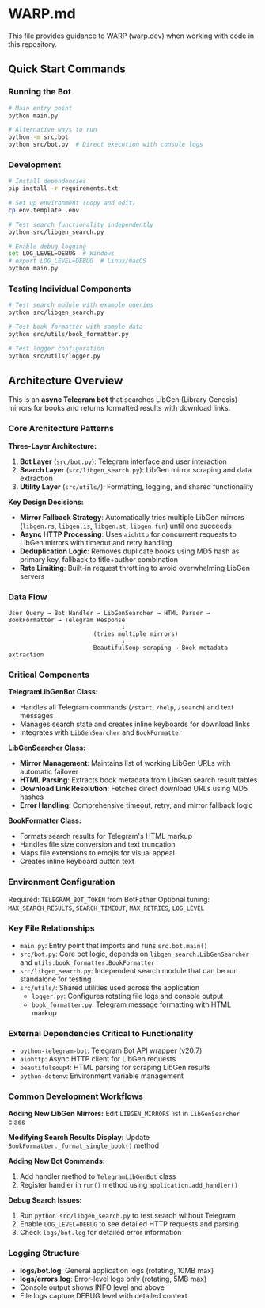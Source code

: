 # WARP.md

This file provides guidance to WARP (warp.dev) when working with code in this repository.

## Quick Start Commands

### Running the Bot
```bash
# Main entry point
python main.py

# Alternative ways to run
python -m src.bot
python src/bot.py  # Direct execution with console logs
```

### Development
```bash
# Install dependencies
pip install -r requirements.txt

# Set up environment (copy and edit)
cp env.template .env

# Test search functionality independently
python src/libgen_search.py

# Enable debug logging
set LOG_LEVEL=DEBUG  # Windows
# export LOG_LEVEL=DEBUG  # Linux/macOS
python main.py
```

### Testing Individual Components
```bash
# Test search module with example queries
python src/libgen_search.py

# Test book formatter with sample data
python src/utils/book_formatter.py

# Test logger configuration
python src/utils/logger.py
```

## Architecture Overview

This is an **async Telegram bot** that searches LibGen (Library Genesis) mirrors for books and returns formatted results with download links.

### Core Architecture Patterns

**Three-Layer Architecture:**
1. **Bot Layer** (`src/bot.py`): Telegram interface and user interaction
2. **Search Layer** (`src/libgen_search.py`): LibGen mirror scraping and data extraction  
3. **Utility Layer** (`src/utils/`): Formatting, logging, and shared functionality

**Key Design Decisions:**
- **Mirror Fallback Strategy**: Automatically tries multiple LibGen mirrors (`libgen.rs`, `libgen.is`, `libgen.st`, `libgen.fun`) until one succeeds
- **Async HTTP Processing**: Uses `aiohttp` for concurrent requests to LibGen mirrors with timeout and retry handling
- **Deduplication Logic**: Removes duplicate books using MD5 hash as primary key, fallback to title+author combination
- **Rate Limiting**: Built-in request throttling to avoid overwhelming LibGen servers

### Data Flow
```
User Query → Bot Handler → LibGenSearcher → HTML Parser → BookFormatter → Telegram Response
                                ↓
                        (tries multiple mirrors)
                                ↓  
                        BeautifulSoup scraping → Book metadata extraction
```

### Critical Components

**TelegramLibGenBot Class:**
- Handles all Telegram commands (`/start`, `/help`, `/search`) and text messages
- Manages search state and creates inline keyboards for download links
- Integrates with `LibGenSearcher` and `BookFormatter`

**LibGenSearcher Class:**
- **Mirror Management**: Maintains list of working LibGen URLs with automatic failover
- **HTML Parsing**: Extracts book metadata from LibGen search result tables
- **Download Link Resolution**: Fetches direct download URLs using MD5 hashes
- **Error Handling**: Comprehensive timeout, retry, and mirror fallback logic

**BookFormatter Class:**
- Formats search results for Telegram's HTML markup
- Handles file size conversion and text truncation
- Maps file extensions to emojis for visual appeal
- Creates inline keyboard button text

### Environment Configuration

Required: `TELEGRAM_BOT_TOKEN` from BotFather
Optional tuning: `MAX_SEARCH_RESULTS`, `SEARCH_TIMEOUT`, `MAX_RETRIES`, `LOG_LEVEL`

### Key File Relationships

- `main.py`: Entry point that imports and runs `src.bot.main()`
- `src/bot.py`: Core bot logic, depends on `libgen_search.LibGenSearcher` and `utils.book_formatter.BookFormatter`
- `src/libgen_search.py`: Independent search module that can be run standalone for testing
- `src/utils/`: Shared utilities used across the application
  - `logger.py`: Configures rotating file logs and console output
  - `book_formatter.py`: Telegram message formatting with HTML markup

### External Dependencies Critical to Functionality
- `python-telegram-bot`: Telegram Bot API wrapper (v20.7)
- `aiohttp`: Async HTTP client for LibGen requests  
- `beautifulsoup4`: HTML parsing for scraping LibGen results
- `python-dotenv`: Environment variable management

### Common Development Workflows

**Adding New LibGen Mirrors:**
Edit `LIBGEN_MIRRORS` list in `LibGenSearcher` class

**Modifying Search Results Display:**
Update `BookFormatter._format_single_book()` method

**Adding New Bot Commands:**
1. Add handler method to `TelegramLibGenBot` class
2. Register handler in `run()` method using `application.add_handler()`

**Debug Search Issues:**
1. Run `python src/libgen_search.py` to test search without Telegram
2. Enable `LOG_LEVEL=DEBUG` to see detailed HTTP requests and parsing
3. Check `logs/bot.log` for detailed error information

### Logging Structure
- **logs/bot.log**: General application logs (rotating, 10MB max)
- **logs/errors.log**: Error-level logs only (rotating, 5MB max)
- Console output shows INFO level and above
- File logs capture DEBUG level with detailed context
